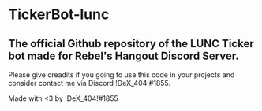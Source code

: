 # TickerBot-lunc
The official Github repository of the LUNC Ticker bot made for Rebel's Hangout Discord Server.
---
Please give creadits if you going to use this code in your projects and consider contact me via Discord !DeX_404!#1855.

Made with <3 by !DeX_404!#1855
